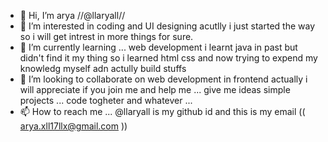 - 👋 Hi, I’m arya //@llaryall//
- 👀 I’m interested in coding and UI designing acutlly i just started the way so i will get intrest in more things for sure.
- 🌱 I’m currently learning ... web development i learnt java in past but didn't find it my thing so i learned html css and now trying to expend my knowledg myself adn actully build stuffs 
- 💞️ I’m looking to collaborate on web development in frontend actually 
     i will appreciate if you join me and help me ... give me ideas simple projects ... code togheter and whatever ... 
- 📫 How to reach me ... @llaryall is my github id and this is my email ((  arya.xll17llx@gmail.com  ))

<!---
llaryall/llaryall is a ✨ special ✨ repository because its `README.md` (this file) appears on your GitHub profile.
You can click the Preview link to take a look at your changes.
--->
